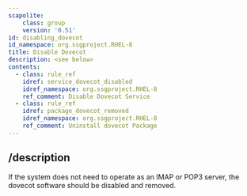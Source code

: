 ```yaml
---
scapolite:
    class: group
    version: '0.51'
id: disabling_dovecot
id_namespace: org.ssgproject.RHEL-8
title: Disable Dovecot
description: <see below>
contents:
  - class: rule_ref
    idref: service_dovecot_disabled
    idref_namespace: org.ssgproject.RHEL-8
    ref_comment: Disable Dovecot Service
  - class: rule_ref
    idref: package_dovecot_removed
    idref_namespace: org.ssgproject.RHEL-8
    ref_comment: Uninstall dovecot Package
---
```



## /description

If
the system does not need to operate as an IMAP or POP3 server, the
dovecot software should be disabled and removed.
